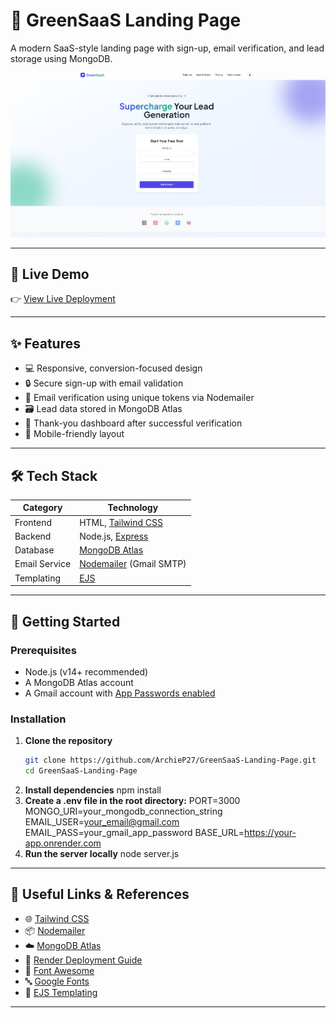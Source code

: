 # 🌿 GreenSaaS Landing Page

A modern SaaS-style landing page with sign-up, email verification, and lead storage using MongoDB.

![screenshot](ss.png)

---

## 🔗 Live Demo

👉 [View Live Deployment](https://greensaas.onrender.com/)

---

## ✨ Features

- 💻 Responsive, conversion-focused design  
- 🔒 Secure sign-up with email validation  
- 📧 Email verification using unique tokens via Nodemailer  
- 🗃️ Lead data stored in MongoDB Atlas  
- 🎉 Thank-you dashboard after successful verification  
- 📱 Mobile-friendly layout  

---

## 🛠️ Tech Stack

| Category       | Technology |
|----------------|------------|
| Frontend       | HTML, [Tailwind CSS](https://tailwindcss.com/) |
| Backend        | Node.js, [Express](https://expressjs.com/) |
| Database       | [MongoDB Atlas](https://www.mongodb.com/cloud/atlas) |
| Email Service  | [Nodemailer](https://nodemailer.com/about/) (Gmail SMTP) |
| Templating     | [EJS](https://ejs.co/) |

---

## 🚀 Getting Started

### Prerequisites

- Node.js (v14+ recommended)
- A MongoDB Atlas account
- A Gmail account with [App Passwords enabled](https://support.google.com/accounts/answer/185833)

### Installation

1. **Clone the repository**
   ```bash
   git clone https://github.com/ArchieP27/GreenSaaS-Landing-Page.git
   cd GreenSaaS-Landing-Page
2. **Install dependencies**
   npm install
3. **Create a .env file in the root directory:**
   PORT=3000
   MONGO_URI=your_mongodb_connection_string
   EMAIL_USER=your_email@gmail.com
   EMAIL_PASS=your_gmail_app_password
   BASE_URL=https://your-app.onrender.com
4. **Run the server locally**
   node server.js

---

## 🔗 Useful Links & References
- 🌐 [Tailwind CSS](https://tailwindcss.com/)
- 📦 [Nodemailer](https://nodemailer.com/about/)
- ☁️ [MongoDB Atlas](https://www.mongodb.com/products/platform/atlas-database)
- 🚀 [Render Deployment Guide](https://render.com/docs/deploy-node-express-app)
- 🎨 [Font Awesome](https://fontawesome.com/)
- 🔤 [Google Fonts](https://fonts.google.com/)
- 📝 [EJS Templating](https://ejs.co/)

---

